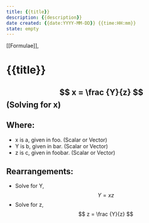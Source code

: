 ```yaml
---
title: {{title}}
description: {{description}}
date created: {{date:YYYY-MM-DD}} {{time:HH:mm}}
state: empty
---
```


[[Formulae]], 

# {{title}}

## $$ x = \frac {Y}{z} $$ (Solving for x)

## Where:
- x is a, given in foo. (Scalar or Vector)
- Y is b, given in bar. (Scalar or Vector)
- z is c, given in foobar. (Scalar or Vector)
	
## Rearrangements:
- Solve for Y, $$ Y = xz $$
- Solve for z, $$ z = \frac {Y}{z} $$